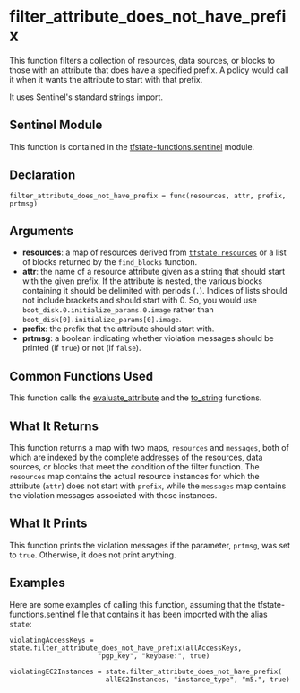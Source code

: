 # filter_attribute_does_not_have_prefix
This function filters a collection of resources, data sources, or blocks to those with an attribute that does have a specified prefix. A policy would call it when it wants the attribute to start with that prefix.

It uses Sentinel's standard [strings](https://docs.hashicorp.com/sentinel/imports/strings/) import.

## Sentinel Module
This function is contained in the [tfstate-functions.sentinel](../tfstate-functions.sentinel) module.

## Declaration
`filter_attribute_does_not_have_prefix = func(resources, attr, prefix, prtmsg)`

## Arguments
* **resources**: a map of resources derived from [`tfstate.resources`](https://www.terraform.io/docs/cloud/sentinel/import/tfstate-v2.html#the-resources-collection) or a list of blocks returned by the `find_blocks` function.
* **attr**: the name of a resource attribute given as a string that should start with the given prefix. If the attribute is nested, the various blocks containing it should be delimited with periods (`.`). Indices of lists should not include brackets and should start with 0. So, you would use `boot_disk.0.initialize_params.0.image` rather than `boot_disk[0].initialize_params[0].image`.
* **prefix**: the prefix that the attribute should start with.
* **prtmsg**: a boolean indicating whether violation messages should be printed (if `true`) or not (if `false`).

## Common Functions Used
This function calls the [evaluate_attribute](./evaluate_attribute.md) and the [to_string](./to_string.md) functions.

## What It Returns
This function returns a map with two maps, `resources` and `messages`, both of which are indexed by the complete [addresses](https://www.terraform.io/docs/internals/resource-addressing.html) of the resources, data sources, or blocks that meet the condition of the filter function. The `resources` map contains the actual resource instances for which the attribute (`attr`) does not start with `prefix`, while the `messages` map contains the violation messages associated with those instances.

## What It Prints
This function prints the violation messages if the parameter, `prtmsg`, was set to `true`. Otherwise, it does not print anything.

## Examples
Here are some examples of calling this function, assuming that the tfstate-functions.sentinel file that contains it has been imported with the alias `state`:
```
violatingAccessKeys = state.filter_attribute_does_not_have_prefix(allAccessKeys,
                      "pgp_key", "keybase:", true)

violatingEC2Instances = state.filter_attribute_does_not_have_prefix(
                        allEC2Instances, "instance_type", "m5.", true)
```
